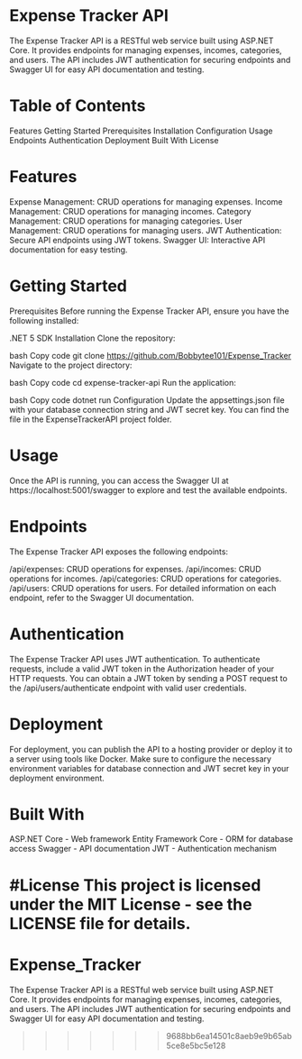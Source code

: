 # Expense Tracker API
The Expense Tracker API is a RESTful web service built using ASP.NET Core. It provides endpoints for managing expenses, incomes, categories, and users. The API includes JWT authentication for securing endpoints and Swagger UI for easy API documentation and testing.

# Table of Contents
Features
Getting Started
Prerequisites
Installation
Configuration
Usage
Endpoints
Authentication
Deployment
Built With
License

# Features
Expense Management: CRUD operations for managing expenses.
Income Management: CRUD operations for managing incomes.
Category Management: CRUD operations for managing categories.
User Management: CRUD operations for managing users.
JWT Authentication: Secure API endpoints using JWT tokens.
Swagger UI: Interactive API documentation for easy testing.

# Getting Started
Prerequisites
Before running the Expense Tracker API, ensure you have the following installed:

.NET 5 SDK
Installation
Clone the repository:

bash
Copy code
git clone https://github.com/Bobbytee101/Expense_Tracker
Navigate to the project directory:

bash
Copy code
cd expense-tracker-api
Run the application:

bash
Copy code
dotnet run
Configuration
Update the appsettings.json file with your database connection string and JWT secret key. You can find the file in the ExpenseTrackerAPI project folder.

# Usage
Once the API is running, you can access the Swagger UI at https://localhost:5001/swagger to explore and test the available endpoints.

# Endpoints
The Expense Tracker API exposes the following endpoints:

/api/expenses: CRUD operations for expenses.
/api/incomes: CRUD operations for incomes.
/api/categories: CRUD operations for categories.
/api/users: CRUD operations for users.
For detailed information on each endpoint, refer to the Swagger UI documentation.

# Authentication
The Expense Tracker API uses JWT authentication. To authenticate requests, include a valid JWT token in the Authorization header of your HTTP requests. You can obtain a JWT token by sending a POST request to the /api/users/authenticate endpoint with valid user credentials.

# Deployment
For deployment, you can publish the API to a hosting provider or deploy it to a server using tools like Docker. Make sure to configure the necessary environment variables for database connection and JWT secret key in your deployment environment.

# Built With
ASP.NET Core - Web framework
Entity Framework Core - ORM for database access
Swagger - API documentation
JWT - Authentication mechanism

#License
This project is licensed under the MIT License - see the LICENSE file for details.
=======
# Expense_Tracker
The Expense Tracker API is a RESTful web service built using ASP.NET Core. It provides endpoints for managing expenses, incomes, categories, and users. The API includes JWT authentication for securing endpoints and Swagger UI for easy API documentation and testing.
>>>>>>> 9688bb6ea14501c8aeb9e9b65ab5ce8e5bc5e128
